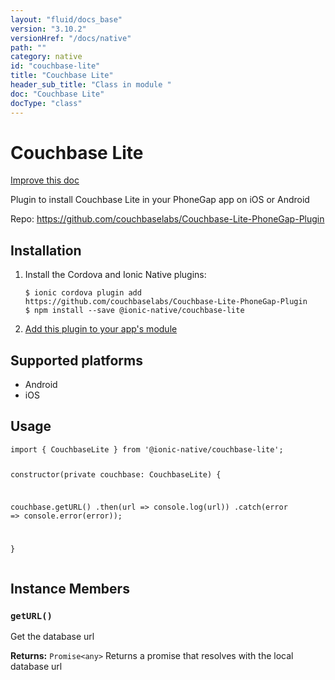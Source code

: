 ```yaml
---
layout: "fluid/docs_base"
version: "3.10.2"
versionHref: "/docs/native"
path: ""
category: native
id: "couchbase-lite"
title: "Couchbase Lite"
header_sub_title: "Class in module "
doc: "Couchbase Lite"
docType: "class"
---
```


<h1 class="api-title">Couchbase Lite</h1>

<a class="improve-v2-docs" href="http://github.com/ionic-team/ionic-native/edit/master/src/@ionic-native/plugins/couchbase-lite/index.ts#L1">
  Improve this doc
</a>






<p>Plugin to install Couchbase Lite in your PhoneGap app on iOS or Android</p>


<p>Repo:
  <a href="https://github.com/couchbaselabs/Couchbase-Lite-PhoneGap-Plugin">
    https://github.com/couchbaselabs/Couchbase-Lite-PhoneGap-Plugin
  </a>
</p>


<h2>Installation</h2>
<ol class="installation">
  <li>Install the Cordova and Ionic Native plugins:<br>
    <pre><code class="nohighlight">$ ionic cordova plugin add https://github.com/couchbaselabs/Couchbase-Lite-PhoneGap-Plugin
$ npm install --save @ionic-native/couchbase-lite
</code></pre>
  </li>
  <li><a href="https://ionicframework.com/docs/native/#Add_Plugins_to_Your_App_Module">Add this plugin to your app's module</a></li>
</ol>



<h2>Supported platforms</h2>
<ul>
  <li>Android</li><li>iOS</li>
</ul>






<h2>Usage</h2>
<pre><code class="lang-typescript">import { CouchbaseLite } from &#39;@ionic-native/couchbase-lite&#39;;

constructor(private couchbase: CouchbaseLite) {

  couchbase.getURL()
    .then(url =&gt; console.log(url))
    .catch(error =&gt; console.error(error));

}
</code></pre>








<h2>Instance Members</h2>
<h3><a class="anchor" name="getURL" href="#getURL"></a><code>getURL()</code></h3>




Get the database url


<div class="return-value" markdown="1">
  <i class="icon ion-arrow-return-left"></i>
  <b>Returns:</b> <code>Promise&lt;any&gt;</code> Returns a promise that resolves with the local database url
</div>





